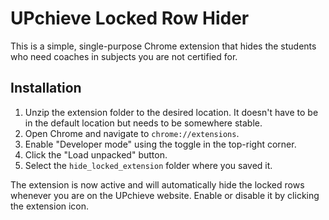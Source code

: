 
# UPchieve Locked Row Hider

This is a simple, single-purpose Chrome extension that hides the students who need coaches in subjects you are not certified for.

## Installation

1.  Unzip the extension folder to the desired location. It doesn't have to be in the default location but needs to be somewhere stable.
2.  Open Chrome and navigate to `chrome://extensions`.
3.  Enable "Developer mode" using the toggle in the top-right corner.
4.  Click the "Load unpacked" button.
5.  Select the `hide_locked_extension` folder where you saved it.

The extension is now active and will automatically hide the locked rows whenever you are on the UPchieve website. Enable or disable it by clicking the extension icon. 
